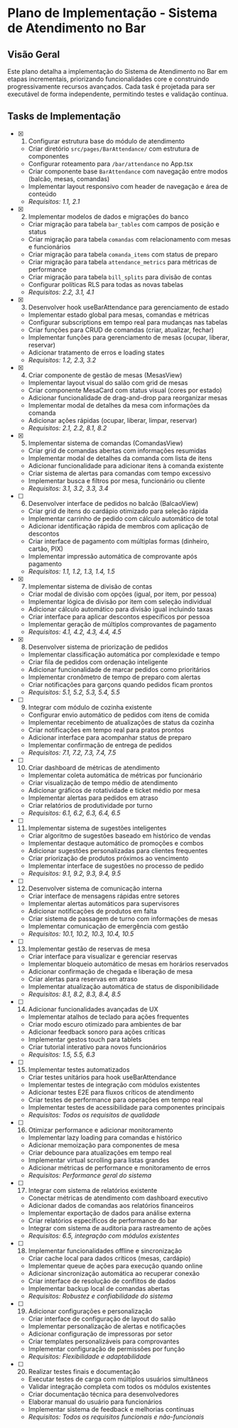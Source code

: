 # Plano de Implementação - Sistema de Atendimento no Bar

## Visão Geral

Este plano detalha a implementação do Sistema de Atendimento no Bar em etapas incrementais, priorizando funcionalidades core e construindo progressivamente recursos avançados. Cada task é projetada para ser executável de forma independente, permitindo testes e validação contínua.

## Tasks de Implementação

- [x] 1. Configurar estrutura base do módulo de atendimento









  - Criar diretório `src/pages/BarAttendance/` com estrutura de componentes
  - Configurar roteamento para `/bar/attendance` no App.tsx
  - Criar componente base `BarAttendance` com navegação entre modos (balcão, mesas, comandas)
  - Implementar layout responsivo com header de navegação e área de conteúdo
  - _Requisitos: 1.1, 2.1_

- [x] 2. Implementar modelos de dados e migrações do banco










  - Criar migração para tabela `bar_tables` com campos de posição e status
  - Criar migração para tabela `comandas` com relacionamento com mesas e funcionários
  - Criar migração para tabela `comanda_items` com status de preparo
  - Criar migração para tabela `attendance_metrics` para métricas de performance
  - Criar migração para tabela `bill_splits` para divisão de contas
  - Configurar políticas RLS para todas as novas tabelas
  - _Requisitos: 2.2, 3.1, 4.1_

- [x] 3. Desenvolver hook useBarAttendance para gerenciamento de estado





  - Implementar estado global para mesas, comandas e métricas
  - Configurar subscriptions em tempo real para mudanças nas tabelas
  - Criar funções para CRUD de comandas (criar, atualizar, fechar)
  - Implementar funções para gerenciamento de mesas (ocupar, liberar, reservar)
  - Adicionar tratamento de erros e loading states
  - _Requisitos: 1.2, 2.3, 3.2_

- [x] 4. Criar componente de gestão de mesas (MesasView)





  - Implementar layout visual do salão com grid de mesas
  - Criar componente MesaCard com status visual (cores por estado)
  - Adicionar funcionalidade de drag-and-drop para reorganizar mesas
  - Implementar modal de detalhes da mesa com informações da comanda
  - Adicionar ações rápidas (ocupar, liberar, limpar, reservar)
  - _Requisitos: 2.1, 2.2, 8.1, 8.2_

- [x] 5. Implementar sistema de comandas (ComandasView)




  - Criar grid de comandas abertas com informações resumidas
  - Implementar modal de detalhes da comanda com lista de itens
  - Adicionar funcionalidade para adicionar itens à comanda existente
  - Criar sistema de alertas para comandas com tempo excessivo
  - Implementar busca e filtros por mesa, funcionário ou cliente
  - _Requisitos: 3.1, 3.2, 3.3, 3.4_

- [ ] 6. Desenvolver interface de pedidos no balcão (BalcaoView)




  - Criar grid de itens do cardápio otimizado para seleção rápida
  - Implementar carrinho de pedido com cálculo automático de total
  - Adicionar identificação rápida de membros com aplicação de descontos
  - Criar interface de pagamento com múltiplas formas (dinheiro, cartão, PIX)
  - Implementar impressão automática de comprovante após pagamento
  - _Requisitos: 1.1, 1.2, 1.3, 1.4, 1.5_

- [x] 7. Implementar sistema de divisão de contas





  - Criar modal de divisão com opções (igual, por item, por pessoa)
  - Implementar lógica de divisão por item com seleção individual
  - Adicionar cálculo automático para divisão igual incluindo taxas
  - Criar interface para aplicar descontos específicos por pessoa
  - Implementar geração de múltiplos comprovantes de pagamento
  - _Requisitos: 4.1, 4.2, 4.3, 4.4, 4.5_

- [x] 8. Desenvolver sistema de priorização de pedidos




  - Implementar classificação automática por complexidade e tempo
  - Criar fila de pedidos com ordenação inteligente
  - Adicionar funcionalidade de marcar pedidos como prioritários
  - Implementar cronômetro de tempo de preparo com alertas
  - Criar notificações para garçons quando pedidos ficam prontos
  - _Requisitos: 5.1, 5.2, 5.3, 5.4, 5.5_

- [ ] 9. Integrar com módulo de cozinha existente
  - Configurar envio automático de pedidos com itens de comida
  - Implementar recebimento de atualizações de status da cozinha
  - Criar notificações em tempo real para pratos prontos
  - Adicionar interface para acompanhar status de preparo
  - Implementar confirmação de entrega de pedidos
  - _Requisitos: 7.1, 7.2, 7.3, 7.4, 7.5_

- [ ] 10. Criar dashboard de métricas de atendimento
  - Implementar coleta automática de métricas por funcionário
  - Criar visualização de tempo médio de atendimento
  - Adicionar gráficos de rotatividade e ticket médio por mesa
  - Implementar alertas para pedidos em atraso
  - Criar relatórios de produtividade por turno
  - _Requisitos: 6.1, 6.2, 6.3, 6.4, 6.5_

- [ ] 11. Implementar sistema de sugestões inteligentes
  - Criar algoritmo de sugestões baseado em histórico de vendas
  - Implementar destaque automático de promoções e combos
  - Adicionar sugestões personalizadas para clientes frequentes
  - Criar priorização de produtos próximos ao vencimento
  - Implementar interface de sugestões no processo de pedido
  - _Requisitos: 9.1, 9.2, 9.3, 9.4, 9.5_

- [ ] 12. Desenvolver sistema de comunicação interna
  - Criar interface de mensagens rápidas entre setores
  - Implementar alertas automáticos para supervisores
  - Adicionar notificações de produtos em falta
  - Criar sistema de passagem de turno com informações de mesas
  - Implementar comunicação de emergência com gestão
  - _Requisitos: 10.1, 10.2, 10.3, 10.4, 10.5_

- [ ] 13. Implementar gestão de reservas de mesa
  - Criar interface para visualizar e gerenciar reservas
  - Implementar bloqueio automático de mesas em horários reservados
  - Adicionar confirmação de chegada e liberação de mesa
  - Criar alertas para reservas em atraso
  - Implementar atualização automática de status de disponibilidade
  - _Requisitos: 8.1, 8.2, 8.3, 8.4, 8.5_

- [ ] 14. Adicionar funcionalidades avançadas de UX
  - Implementar atalhos de teclado para ações frequentes
  - Criar modo escuro otimizado para ambientes de bar
  - Adicionar feedback sonoro para ações críticas
  - Implementar gestos touch para tablets
  - Criar tutorial interativo para novos funcionários
  - _Requisitos: 1.5, 5.5, 6.3_

- [ ] 15. Implementar testes automatizados
  - Criar testes unitários para hook useBarAttendance
  - Implementar testes de integração com módulos existentes
  - Adicionar testes E2E para fluxos críticos de atendimento
  - Criar testes de performance para operações em tempo real
  - Implementar testes de acessibilidade para componentes principais
  - _Requisitos: Todos os requisitos de qualidade_

- [ ] 16. Otimizar performance e adicionar monitoramento
  - Implementar lazy loading para comandas e histórico
  - Adicionar memoização para componentes de mesa
  - Criar debounce para atualizações em tempo real
  - Implementar virtual scrolling para listas grandes
  - Adicionar métricas de performance e monitoramento de erros
  - _Requisitos: Performance geral do sistema_

- [ ] 17. Integrar com sistema de relatórios existente
  - Conectar métricas de atendimento com dashboard executivo
  - Adicionar dados de comandas aos relatórios financeiros
  - Implementar exportação de dados para análise externa
  - Criar relatórios específicos de performance do bar
  - Integrar com sistema de auditoria para rastreamento de ações
  - _Requisitos: 6.5, integração com módulos existentes_

- [ ] 18. Implementar funcionalidades offline e sincronização
  - Criar cache local para dados críticos (mesas, cardápio)
  - Implementar queue de ações para execução quando online
  - Adicionar sincronização automática ao recuperar conexão
  - Criar interface de resolução de conflitos de dados
  - Implementar backup local de comandas abertas
  - _Requisitos: Robustez e confiabilidade do sistema_

- [ ] 19. Adicionar configurações e personalização
  - Criar interface de configuração de layout do salão
  - Implementar personalização de alertas e notificações
  - Adicionar configuração de impressoras por setor
  - Criar templates personalizáveis para comprovantes
  - Implementar configuração de permissões por função
  - _Requisitos: Flexibilidade e adaptabilidade_

- [ ] 20. Realizar testes finais e documentação
  - Executar testes de carga com múltiplos usuários simultâneos
  - Validar integração completa com todos os módulos existentes
  - Criar documentação técnica para desenvolvedores
  - Elaborar manual do usuário para funcionários
  - Implementar sistema de feedback e melhorias contínuas
  - _Requisitos: Todos os requisitos funcionais e não-funcionais_